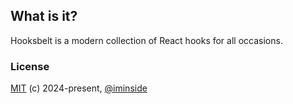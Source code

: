 ## What is it?

Hooksbelt is a modern collection of React hooks for all occasions.

### License

[MIT](https://opensource.org/licenses/MIT) (c) 2024-present, [@iminside](https://github.com/iminside)
